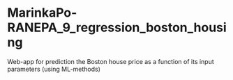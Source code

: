 # MarinkaPo-RANEPA_9_regression_boston_housing
Web-app for prediction the Boston house price as a function of its input parameters (using ML-methods) 
